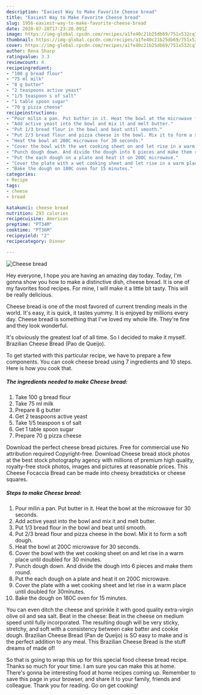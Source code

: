 ```yaml
---
description: "Easiest Way to Make Favorite Cheese bread"
title: "Easiest Way to Make Favorite Cheese bread"
slug: 1956-easiest-way-to-make-favorite-cheese-bread
date: 2020-07-28T17:23:20.091Z
image: https://img-global.cpcdn.com/recipes/a1fe40c21b25db69/751x532cq70/cheese-bread-recipe-main-photo.jpg
thumbnail: https://img-global.cpcdn.com/recipes/a1fe40c21b25db69/751x532cq70/cheese-bread-recipe-main-photo.jpg
cover: https://img-global.cpcdn.com/recipes/a1fe40c21b25db69/751x532cq70/cheese-bread-recipe-main-photo.jpg
author: Rena Sharp
ratingvalue: 3.3
reviewcount: 4
recipeingredient:
- "100 g bread flour"
- "75 ml milk"
- "8 g butter"
- "2 teaspoons active yeast"
- "1/5 teaspoon s of salt"
- "1 table spoon sugar"
- "70 g pizza cheese"
recipeinstructions:
- "Pour milin a pan. Put butter in it. Heat the bowl at the microwave for 30 seconds."
- "Add active yeast into the bowl and mix it and melt butter."
- "Put 1/3 bread flour in the bowl and beat until smooth."
- "Put 2/3 bread flour and pizza cheese in the bowl. Mix it to form a soft dough."
- "Heat the bowl at 200C microwave for 30 seconds."
- "Cover the bowl with the wet cooking sheet on and let rise in a warm place until doubled for 30 minutes."
- "Punch dough down. And divide the dough into 6 pieces and make them round."
- "Put the each dough on a plate and heat it on 200C microwave."
- "Cover the plate with a wet cooking sheet and let rise in a warm place until doubled for 30minutes."
- "Bake the dough on 180C oven for 15 minutes."
categories:
- Recipe
tags:
- cheese
- bread

katakunci: cheese bread 
nutrition: 293 calories
recipecuisine: American
preptime: "PT34M"
cooktime: "PT36M"
recipeyield: "2"
recipecategory: Dinner

---
```



![Cheese bread](https://img-global.cpcdn.com/recipes/a1fe40c21b25db69/751x532cq70/cheese-bread-recipe-main-photo.jpg)

Hey everyone, I hope you are having an amazing day today. Today, I'm gonna show you how to make a distinctive dish, cheese bread. It is one of my favorites food recipes. For mine, I will make it a little bit tasty. This will be really delicious.

Cheese bread is one of the most favored of current trending meals in the world. It's easy, it is quick, it tastes yummy. It is enjoyed by millions every day. Cheese bread is something that I've loved my whole life. They're fine and they look wonderful.

It&#39;s obviously the greatest loaf of all time. So I decided to make it myself. Brazilian Cheese Bread (Pao de Queijo).


To get started with this particular recipe, we have to prepare a few components. You can cook cheese bread using 7 ingredients and 10 steps. Here is how you cook that.

<!--inarticleads1-->

##### The ingredients needed to make Cheese bread:

1. Take 100 g bread flour
1. Take 75 ml milk
1. Prepare 8 g butter
1. Get 2 teaspoons active yeast
1. Take 1/5 teaspoon s of salt
1. Get 1 table spoon sugar
1. Prepare 70 g pizza cheese


Download the perfect cheese bread pictures. Free for commercial use No attribution required Copyright-free. Download Cheese bread stock photos at the best stock photography agency with millions of premium high quality, royalty-free stock photos, images and pictures at reasonable prices. This Cheese Focaccia Bread can be made into cheesy breadsticks or cheese squares. 

<!--inarticleads2-->

##### Steps to make Cheese bread:

1. Pour milin a pan. Put butter in it. Heat the bowl at the microwave for 30 seconds.
1. Add active yeast into the bowl and mix it and melt butter.
1. Put 1/3 bread flour in the bowl and beat until smooth.
1. Put 2/3 bread flour and pizza cheese in the bowl. Mix it to form a soft dough.
1. Heat the bowl at 200C microwave for 30 seconds.
1. Cover the bowl with the wet cooking sheet on and let rise in a warm place until doubled for 30 minutes.
1. Punch dough down. And divide the dough into 6 pieces and make them round.
1. Put the each dough on a plate and heat it on 200C microwave.
1. Cover the plate with a wet cooking sheet and let rise in a warm place until doubled for 30minutes.
1. Bake the dough on 180C oven for 15 minutes.


You can even ditch the cheese and sprinkle it with good quality extra-virgin olive oil and sea salt. Beat in the cheese: Beat in the cheese on medium speed until fully incorporated. The resulting dough will be very sticky, stretchy, and soft with a consistency between cake batter and cookie dough. Brazilian Cheese Bread (Pan de Queijo) is SO easy to make and is the perfect addition to any meal. This Brazilian Cheese Bread is the stuff dreams of made of! 

So that is going to wrap this up for this special food cheese bread recipe. Thanks so much for your time. I am sure you can make this at home. There's gonna be interesting food at home recipes coming up. Remember to save this page in your browser, and share it to your family, friends and colleague. Thank you for reading. Go on get cooking!
